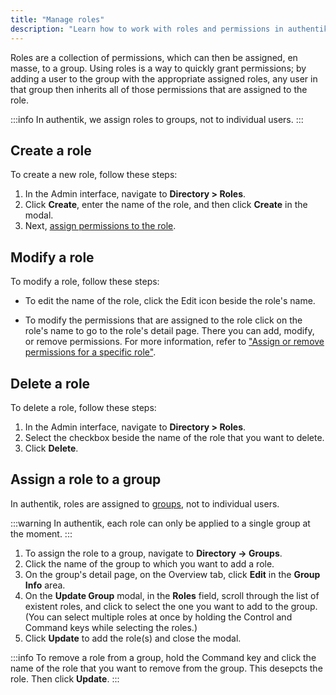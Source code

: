 ```yaml
---
title: "Manage roles"
description: "Learn how to work with roles and permissions in authentik."
---
```


Roles are a collection of permissions, which can then be assigned, en masse, to a group. Using roles is a way to quickly grant permissions; by adding a user to the group with the appropriate assigned roles, any user in that group then inherits all of those permissions that are assigned to the role.

:::info
In authentik, we assign roles to groups, not to individual users.
:::

## Create a role

To create a new role, follow these steps:

1. In the Admin interface, navigate to **Directory > Roles**.
2. Click **Create**, enter the name of the role, and then click **Create** in the modal.
3. Next, [assign permissions to the role](../access-control/manage_permissions.md#assign-or-remove-permissions-for-a-specific-role).

## Modify a role

To modify a role, follow these steps:

-   To edit the name of the role, click the Edit icon beside the role's name.

-   To modify the permissions that are assigned to the role click on the role's name to go to the role's detail page. There you can add, modify, or remove permissions. For more information, refer to ["Assign or remove permissions for a specific role"](../access-control/manage_permissions.md#assign-or-remove-permissions-for-a-specific-role).

## Delete a role

To delete a role, follow these steps:

1. In the Admin interface, navigate to **Directory > Roles**.
2. Select the checkbox beside the name of the role that you want to delete.
3. Click **Delete**.

## Assign a role to a group

In authentik, roles are assigned to [groups](../groups/index.mdx), not to individual users.

:::warning
In authentik, each role can only be applied to a single group at the moment.
:::

1.  To assign the role to a group, navigate to **Directory -> Groups**.
2.  Click the name of the group to which you want to add a role.
3.  On the group's detail page, on the Overview tab, click **Edit** in the **Group Info** area.
4.  On the **Update Group** modal, in the **Roles** field, scroll through the list of existent roles, and click to select the one you want to add to the group. (You can select multiple roles at once by holding the Control and Command keys while selecting the roles.)
5.  Click **Update** to add the role(s) and close the modal.

:::info
To remove a role from a group, hold the Command key and click the name of the role that you want to remove from the group. This desepcts the role. Then click **Update**.
:::

